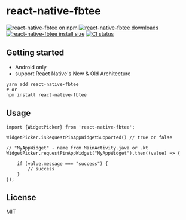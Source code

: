 # react-native-fbtee

[![react-native-fbtee on npm](https://badgen.net/npm/v/react-native-fbtee)](https://www.npmjs.com/package/react-native-fbtee)
[![react-native-fbtee downloads](https://badgen.net/npm/dm/react-native-fbtee)](https://www.npmtrends.com/react-native-fbtee)
[![react-native-fbtee install size](https://packagephobia.com/badge?p=react-native-fbtee)](https://packagephobia.com/result?p=react-native-fbtee)
[![CI status](https://github.com/retyui/react-native-fbtee/actions/workflows/android_ios.yaml/badge.svg)](https://github.com/retyui/react-native-fbtee/actions/workflows/android_ios.yaml)


## Getting started

* Android only
* support React Native's New & Old Architecture

```shell
yarn add react-native-fbtee
# or
npm install react-native-fbtee
```


## Usage

```tsx
import {WidgetPicker} from 'react-native-fbtee';

WidgetPicker.isRequestPinAppWidgetSupported() // true or false

// "MyAppWidget" - name from MainActivity.java or .kt
WidgetPicker.requestPinAppWidget("MyAppWidget").then((value) => {
    
    if (value.message === "success") {
        // success
    }
});
```

## License

MIT
